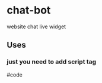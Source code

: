 # chat-bot
website chat live widget

## Uses 
### just you need to add script tag
#code

 <script id="sb-chat-widget"  src="http://localhost/sb-chat/app.js" data='{"api":"9756478020","theme":"#060a2f"}'></script>
